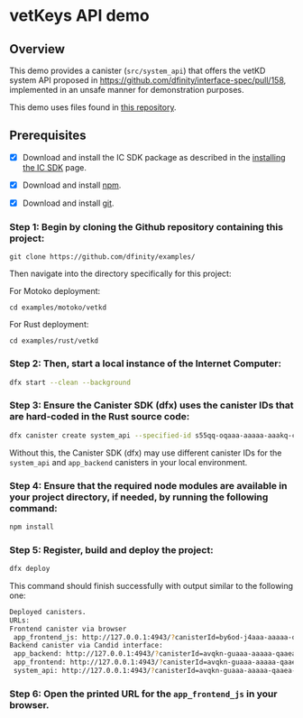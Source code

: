 # vetKeys API demo

## Overview

This demo provides a canister (`src/system_api`) that offers the vetKD system API proposed in https://github.com/dfinity/interface-spec/pull/158, implemented in an unsafe manner for demonstration purposes.

This demo uses files found in [this repository](https://github.com/dfinity/examples/tree/master/rust/vetkd).

## Prerequisites

- [x] Download and install the IC SDK package as described in the [installing the IC SDK](./../../setup/install/) page.
- [x] Download and install [npm](https://docs.npmjs.com/downloading-and-installing-node-js-and-npm).
- [x] Download and install [git](https://git-scm.com/downloads).


### Step 1: Begin by cloning the Github repository containing this project:

```
git clone https://github.com/dfinity/examples/
```

Then navigate into the directory specifically for this project:

For Motoko deployment:

```
cd examples/motoko/vetkd
```

For Rust deployment:

```
cd examples/rust/vetkd
```

### Step 2: Then, start a local instance of the Internet Computer:

```sh
dfx start --clean --background
```

### Step 3: Ensure the Canister SDK (dfx) uses the canister IDs that are hard-coded in the Rust source code:

```sh
dfx canister create system_api --specified-id s55qq-oqaaa-aaaaa-aaakq-cai
```

Without this, the Canister SDK (dfx) may use different canister IDs for the `system_api` and `app_backend` canisters in your local environment.

### Step 4: Ensure that the required node modules are available in your project directory, if needed, by running the following command:

```sh
npm install
```

### Step 5: Register, build and deploy the project:

```sh
dfx deploy
```

This command should finish successfully with output similar to the following one:

```sh
Deployed canisters.
URLs:
Frontend canister via browser
 app_frontend_js: http://127.0.0.1:4943/?canisterId=by6od-j4aaa-aaaaa-qaadq-cai
Backend canister via Candid interface:
 app_backend: http://127.0.0.1:4943/?canisterId=avqkn-guaaa-aaaaa-qaaea-cai&id=tcvdh-niaaa-aaaaa-aaaoa-cai
 app_frontend: http://127.0.0.1:4943/?canisterId=avqkn-guaaa-aaaaa-qaaea-cai&id=b77ix-eeaaa-aaaaa-qaada-cai
 system_api: http://127.0.0.1:4943/?canisterId=avqkn-guaaa-aaaaa-qaaea-cai&id=s55qq-oqaaa-aaaaa-aaakq-cai
```

### Step 6: Open the printed URL for the `app_frontend_js` in your browser.
